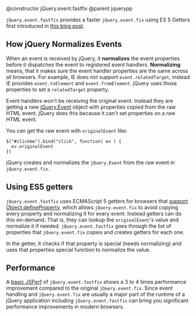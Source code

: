 @constructor jQuery.event.fastfix
@parent jquerypp

`jQuery.event.fastfix` provides a faster `jQuery.event.fix` using ES 5 Getters first introduced in
[this blog post](http://bitovi.com/blog/2012/04/faster-jquery-event-fix.html).

## How jQuery Normalizes Events

When an event is received by jQuery, it __normalizes__ the event properties before it
dispatches the event to registered event handlers.  __Normalizing__ means, that it makes sure
the event handler properties are the same across all browsers. For example,
IE does not support `event.relatedTarget`, instead IE  provides `event.toElement` and `event.fromElement`.
jQuery uses those properties to set a `relatedTarget` property.

Event handlers won't be receiving the original event. Instead they are getting a new
[jQuery.Event](http://api.jquery.com/category/events/event-object/) object with properties copied from
the raw HTML event. jQuery does this because it can't set properties on a raw HTML event.

You can get the raw event with `originalEvent` like:

    $("#clickme").bind("click", function( ev ) {
      ev.originalEvent
    })

jQuery creates and normalizes the `jQuery.Event` from the raw event in `jQuery.event.fix`.

## Using ES5 getters

`jQuery.event.fastfix` uses ECMAScript 5 getters for browsers that [support Object.defineProperty](http://kangax.github.com/es5-compat-table/),
which allows `jQuery.event.fix` to avoid copying every property and normalizing it for every event.
Instead getters can do this on-demand. That is, they can lookup the `originalEvent`'s value and normalize it if needed.
`jQuery.event.fastfix` goes through the list of properties that `jQuery.event.fix` copies and creates getters for each one.

In the getter, it checks if that property is special (needs normalizing) and uses that properties special
function to normalize the value.

## Performance

A [basic JSPerf](http://jsperf.com/jquery-event-fix/6) of `jQuery.event.fastfix` shows a
3 to 4 times performance improvement compared to the original `jQuery.event.fix`. Since event handling
and `jQuery.event.fix` are usually a major part of the runtime of a jQuery application including `jQuery.event.fastfix`
can bring you significant performance improvements in modern browsers.
